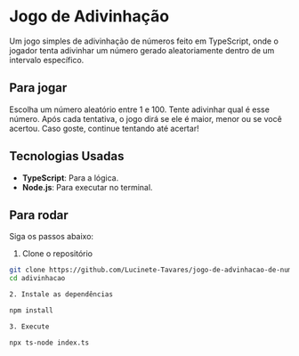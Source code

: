 # Jogo de Adivinhação

Um jogo simples de adivinhação de números feito em TypeScript, onde o jogador tenta adivinhar um número gerado aleatoriamente dentro de um intervalo específico.

## Para jogar

Escolha um número aleatório entre 1 e 100.
Tente adivinhar qual é esse número.
Após cada tentativa, o jogo dirá se ele é maior, menor ou se você acertou.
Caso goste, continue tentando até acertar!

## Tecnologias Usadas

- **TypeScript**: Para a lógica.
- **Node.js**: Para executar no terminal.

## Para rodar

Siga os passos abaixo:

1. Clone o repositório

```bash
git clone https://github.com/Lucinete-Tavares/jogo-de-advinhacao-de-numeros.git
cd adivinhacao

2. Instale as dependências

npm install

3. Execute

npx ts-node index.ts
